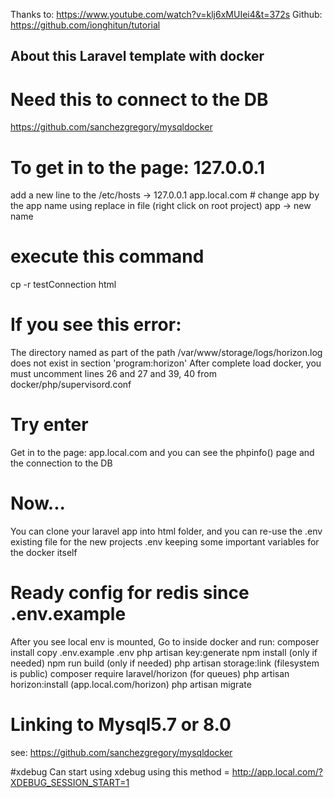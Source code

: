 Thanks to: https://www.youtube.com/watch?v=klj6xMUIei4&t=372s
Github: https://github.com/ionghitun/tutorial

## About this Laravel template with docker

# Need this to connect to the DB
https://github.com/sanchezgregory/mysqldocker

# To get in to the page: 127.0.0.1
add a new line to the /etc/hosts -> 127.0.0.1	app.local.com # change app by the app name
using replace in file (right click on root project) app -> new name

# execute this command
cp -r testConnection html

# If you see this error:
The directory named as part of the path /var/www/storage/logs/horizon.log does not exist in section 'program:horizon'
After complete load docker, you must uncomment lines 26 and 27 and 39, 40 from docker/php/supervisord.conf

# Try enter
Get in to the page: app.local.com and you can see the phpinfo() page and the connection to the DB

# Now...
You can clone your laravel app into html folder, and you can re-use the .env existing file for the new projects .env keeping some important variables for the docker itself 

# Ready config for redis since .env.example
After you see local env is mounted, Go to inside docker and run:
    composer install
    copy .env.example .env 
    php artisan key:generate
    npm install (only if needed)
    npm run build (only if needed)
    php artisan storage:link (filesystem is public)
    composer require laravel/horizon   (for queues)
    php artisan horizon:install        (app.local.com/horizon)
    php artisan migrate
    
# Linking to  Mysql5.7 or 8.0 
see: https://github.com/sanchezgregory/mysqldocker


#xdebug
Can start using xdebug using this method = http://app.local.com/?XDEBUG_SESSION_START=1
